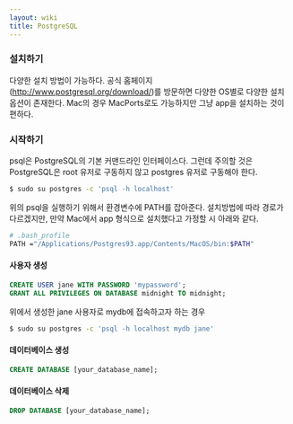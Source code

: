 ```yaml
---
layout: wiki
title: PostgreSQL
---
```


### 설치하기
다양한 설치 방법이 가능하다. 공식 홈페이지(<http://www.postgresql.org/download/>)를 방문하면 다양한 OS별로 다양한 설치 옵션이 존재한다.
Mac의 경우 MacPorts로도 가능하지만 그냥 app을 설치하는 것이 편하다.

### 시작하기
psql은 PostgreSQL의 기본 커맨드라인 인터페이스다. 그런데 주의할 것은 PostgreSQL은 root 유저로 구동하지 않고 postgres 유저로 구동해야 한다.

```sh
$ sudo su postgres -c 'psql -h localhost'
```

위의 psql을 실행하기 위해서 환경변수에 PATH를 잡아준다. 설치방법에 따라 경로가 다르겠지만, 만약 Mac에서 app 형식으로 설치했다고 가정할 시 아래와 같다.

```sh
# .bash_profile
PATH ="/Applications/Postgres93.app/Contents/MacOS/bin:$PATH"
```

#### 사용자 생성

```sql
CREATE USER jane WITH PASSWORD 'mypassword';
GRANT ALL PRIVILEGES ON DATABASE midnight TO midnight;
```

위에서 생성한 jane 사용자로 mydb에 접속하고자 하는 경우
```sh
$ sudo su postgres -c 'psql -h localhost mydb jane'
```

#### 데이터베이스 생성

```sql
CREATE DATABASE [your_database_name];
```

#### 데이터베이스 삭제

```sql
DROP DATABASE [your_database_name];
```
